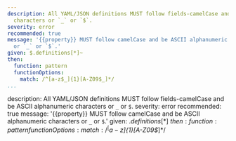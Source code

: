 ---
description: All YAML/JSON definitions MUST follow fields-camelCase and be ASCII alphanumeric
  characters or `_` or `$`.
severity: error
recommended: true
message: '{{property}} MUST follow camelCase and be ASCII alphanumeric characters
  or `_` or `$`.'
given: $.definitions[*]~
then:
  function: pattern
  functionOptions:
    match: /^[a-z$_]{1}[A-Z09$_]*/
...description: All YAML/JSON definitions MUST follow fields-camelCase and be ASCII alphanumeric
  characters or `_` or `$`.
severity: error
recommended: true
message: '{{property}} MUST follow camelCase and be ASCII alphanumeric characters
  or `_` or `$`.'
given: $.definitions[*]~
then:
  function: pattern
  functionOptions:
    match: /^[a-z$_]{1}[A-Z09$_]*/